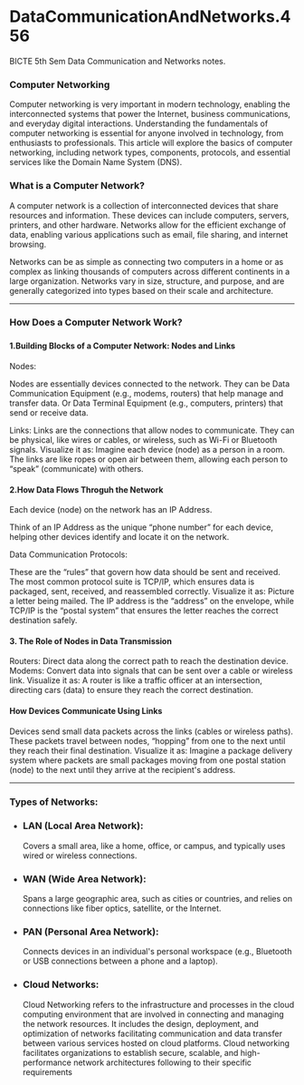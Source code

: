 # DataCommunicationAndNetworks.456
BICTE 5th Sem Data Communication and Networks notes.

<h3>Computer Networking </h3>
	Computer networking is very important in modern technology, enabling the interconnected systems that power the Internet, business communications, and everyday digital interactions. Understanding the fundamentals of computer networking is essential for anyone involved in technology, from enthusiasts to professionals. This article will explore the basics of computer networking, including network types, components, protocols, and essential services like the Domain Name System (DNS).
<h3> What is a Computer Network? </h3>
A computer network is a collection of interconnected devices that share resources and information. These devices can include computers, servers, printers, and other hardware. Networks allow for the efficient exchange of data, enabling various applications such as email, file sharing, and internet browsing.

Networks can be as simple as connecting two computers in a home or as complex as linking thousands of computers across different continents in a large organization. Networks vary in size, structure, and purpose, and are generally categorized into types based on their scale and architecture.
<hr>
<h3> How Does a Computer Network Work? <h3>
<h4>1.Building Blocks of a Computer Network: Nodes and Links</h4>
Nodes:

Nodes are essentially devices connected to the network.
They can be Data Communication Equipment (e.g., modems, routers) that help manage and transfer data.
Or Data Terminal Equipment (e.g., computers, printers) that send or receive data.

Links:
Links are the connections that allow nodes to communicate.
They can be physical, like wires or cables, or wireless, such as Wi-Fi or Bluetooth signals.
Visualize it as: Imagine each device (node) as a person in a room. The links are like ropes or open air between them, allowing each person to “speak” (communicate) with others.
<h4> 2.How Data Flows Throguh the Network </h4>
Each device (node) on the network has an IP Address.

Think of an IP Address as the unique “phone number” for each device, helping other devices identify and locate it on the network.

Data Communication Protocols:

These are the “rules” that govern how data should be sent and received.
The most common protocol suite is TCP/IP, which ensures data is packaged, sent, received, and reassembled correctly.
Visualize it as: Picture a letter being mailed. The IP address is the “address” on the envelope, while TCP/IP is the “postal system” that ensures the letter reaches the correct destination safely.

<h4>3. The Role of Nodes in Data Transmission </h4>
Routers: Direct data along the correct path to reach the destination device.
Modems: Convert data into signals that can be sent over a cable or wireless link.
Visualize it as: A router is like a traffic officer at an intersection, directing cars (data) to ensure they reach the correct destination.


<h4>How Devices Communicate Using Links </h4>
Devices send small data packets across the links (cables or wireless paths).
These packets travel between nodes, “hopping” from one to the next until they reach their final destination.
Visualize it as: Imagine a package delivery system where packets are small packages moving from one postal station (node) to the next until they arrive at the recipient's address. 
<hr>
<h3> Types of Networks: </h3>
<ul>
<li><h3>LAN (Local Area Network): </h3>Covers a small area, like a home, office, or campus, and typically uses wired or wireless connections. </li>
<li><h3>WAN (Wide Area Network): </h3>Spans a large geographic area, such as cities or countries, and relies on connections like fiber optics, satellite, or the Internet.</li>
<li><h3>PAN (Personal Area Network): </h3>Connects devices in an individual's personal workspace (e.g., Bluetooth or USB connections between a phone and a laptop). </li>
<li><h3> Cloud Networks: </h3>Cloud Networking refers to the infrastructure and processes in the cloud computing environment that are involved in connecting and managing the network resources. It includes the design, deployment, and optimization of networks facilitating communication and data transfer between various services hosted on cloud platforms. Cloud networking facilitates organizations to establish secure, scalable, and high-performance network architectures following to their specific requirements</li>

</ul>
